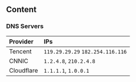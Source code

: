 
## Content

### DNS Servers

| Provider | IPs |
| :----- | :-----|
| Tencent | `119.29.29.29` `182.254.116.116` |
| CNNIC | `1.2.4.8`, `210.2.4.8` |
| Cloudflare | `1.1.1.1`, `1.0.0.1` |
